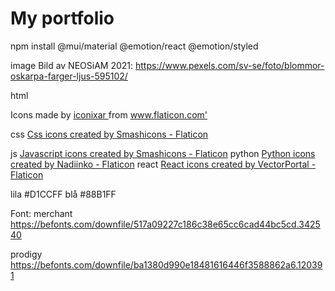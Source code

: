 # My portfolio
npm install @mui/material @emotion/react @emotion/styled

image
Bild av NEOSiAM  2021: https://www.pexels.com/sv-se/foto/blommor-oskarpa-farger-ljus-595102/

html
<div> Icons made by <a href="https://www.flaticon.com/authors/iconixar" title="iconixar"> iconixar </a> from <a href="https://www.flaticon.com/" title="Flaticon">www.flaticon.com'</a></div>

css
<a href="https://www.flaticon.com/free-icons/css" title="css icons">Css icons created by Smashicons - Flaticon</a>

js
<a href="https://www.flaticon.com/free-icons/javascript" title="javascript icons">Javascript icons created by Smashicons - Flaticon</a>
python
<a href="https://www.flaticon.com/free-icons/python" title="python icons">Python icons created by Nadiinko - Flaticon</a>
react
<a href="https://www.flaticon.com/free-icons/react" title="react icons">React icons created by VectorPortal - Flaticon</a>


lila
#D1CCFF
blå
#88B1FF

Font:
merchant
https://befonts.com/downfile/517a09227c186c38e65cc6cad44bc5cd.342540

prodigy
https://befonts.com/downfile/ba1380d990e18481616446f3588862a6.120391